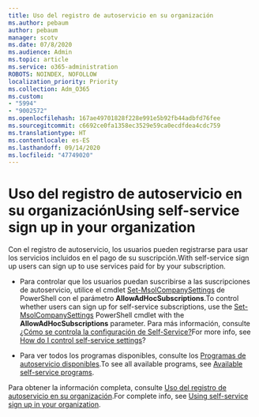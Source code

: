 ```yaml
---
title: Uso del registro de autoservicio en su organización
ms.author: pebaum
author: pebaum
manager: scotv
ms.date: 07/8/2020
ms.audience: Admin
ms.topic: article
ms.service: o365-administration
ROBOTS: NOINDEX, NOFOLLOW
localization_priority: Priority
ms.collection: Adm_O365
ms.custom:
- "5994"
- "9002572"
ms.openlocfilehash: 167ae49701828f228e991e5b92fb44adbfd76fee
ms.sourcegitcommit: c6692ce0fa1358ec3529e59ca0ecdfdea4cdc759
ms.translationtype: HT
ms.contentlocale: es-ES
ms.lasthandoff: 09/14/2020
ms.locfileid: "47749020"
---
```

# <a name="using-self-service-sign-up-in-your-organization"></a><span data-ttu-id="98144-102">Uso del registro de autoservicio en su organización</span><span class="sxs-lookup"><span data-stu-id="98144-102">Using self-service sign up in your organization</span></span>

<span data-ttu-id="98144-103">Con el registro de autoservicio, los usuarios pueden registrarse para usar los servicios incluidos en el pago de su suscripción.</span><span class="sxs-lookup"><span data-stu-id="98144-103">With self-service sign up users can sign up to use services paid for by your subscription.</span></span>

- <span data-ttu-id="98144-104">Para controlar que los usuarios puedan suscribirse a las suscripciones de autoservicio, utilice el cmdlet [Set-MsolCompanySettings](https://docs.microsoft.com/powershell/module/msonline/set-msolcompanysettings?view=azureadps-1.0) de PowerShell con el parámetro **AllowAdHocSubscriptions**.</span><span class="sxs-lookup"><span data-stu-id="98144-104">To control whether users can sign up for self-service subscriptions, use the [Set-MsolCompanySettings](https://docs.microsoft.com/powershell/module/msonline/set-msolcompanysettings?view=azureadps-1.0) PowerShell cmdlet with the  **AllowAdHocSubscriptions**  parameter.</span></span> <span data-ttu-id="98144-105">Para más información, consulte [¿Cómo se controla la configuración de Self-Service?](https://docs.microsoft.com/microsoft-365/commerce/subscriptions/self-service-purchase-faq?view=o365-worldwide)</span><span class="sxs-lookup"><span data-stu-id="98144-105">For more info, see [How do I control self-service settings](https://docs.microsoft.com/microsoft-365/commerce/subscriptions/self-service-purchase-faq?view=o365-worldwide)?</span></span>

- <span data-ttu-id="98144-106">Para ver todos los programas disponibles, consulte los [Programas de autoservicio disponibles](https://docs.microsoft.com/microsoft-365/admin/misc/self-service-sign-up?view=o365-worldwide#available-self-service-programs).</span><span class="sxs-lookup"><span data-stu-id="98144-106">To see all available programs, see [Available self-service programs](https://docs.microsoft.com/microsoft-365/admin/misc/self-service-sign-up?view=o365-worldwide#available-self-service-programs).</span></span>

<span data-ttu-id="98144-107">Para obtener la información completa, consulte [Uso del registro de autoservicio en su organización](https://docs.microsoft.com/microsoft-365/admin/misc/self-service-sign-up?view=o365-worldwide).</span><span class="sxs-lookup"><span data-stu-id="98144-107">For complete info, see [Using self-service sign up in your organization](https://docs.microsoft.com/microsoft-365/admin/misc/self-service-sign-up?view=o365-worldwide).</span></span>